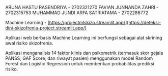ARUNA HASTU RASENDRIYA - 2702321270 FAVIAN JUNNANDA ZAHRI - 2702315753 MUHAMMAD JUNDI ARFA SATRIATAMA - 2702286772 

Machine Learning - [https://projectmlskizo.streamlit.app/](https://deteksi-dini-skizofrenia-project.streamlit.app/)

Aplikasi web berbasis Machine Learning ini berfungsi sebagai alat skrining awal risiko skizofrenia.

Aplikasi menganalisis 14 faktor klinis dan psikometrik (termasuk skor gejala PANSS, GAF Score, dan riwayat pasien) menggunakan model Random Forest dan Logistic Regression untuk memberikan probabilitas prediksi risiko.
